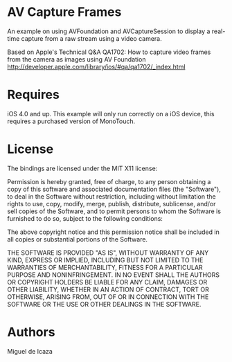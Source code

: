 AV Capture Frames
==================

An example on using AVFoundation and AVCaptureSession to display a real-time
capture from a raw stream using a video camera.

Based on Apple's Technical Q&A QA1702:
How to capture video frames from the camera as images using AV Foundation
http://developer.apple.com/library/ios/#qa/qa1702/_index.html

Requires
========

iOS 4.0 and up.
This example will only run correctly on a iOS device, this requires
a purchased version of MonoTouch.

License
=======

The bindings are licensed under the MIT X11 license:

Permission is hereby granted, free of charge, to any person obtaining a copy
of this software and associated documentation files (the "Software"), to deal
in the Software without restriction, including without limitation the rights
to use, copy, modify, merge, publish, distribute, sublicense, and/or sell
copies of the Software, and to permit persons to whom the Software is
furnished to do so, subject to the following conditions:

The above copyright notice and this permission notice shall be included in
all copies or substantial portions of the Software.

THE SOFTWARE IS PROVIDED "AS IS", WITHOUT WARRANTY OF ANY KIND, EXPRESS OR
IMPLIED, INCLUDING BUT NOT LIMITED TO THE WARRANTIES OF MERCHANTABILITY,
FITNESS FOR A PARTICULAR PURPOSE AND NONINFRINGEMENT. IN NO EVENT SHALL THE
AUTHORS OR COPYRIGHT HOLDERS BE LIABLE FOR ANY CLAIM, DAMAGES OR OTHER
LIABILITY, WHETHER IN AN ACTION OF CONTRACT, TORT OR OTHERWISE, ARISING FROM,
OUT OF OR IN CONNECTION WITH THE SOFTWARE OR THE USE OR OTHER DEALINGS IN
THE SOFTWARE.

Authors
=======
Miguel de Icaza
